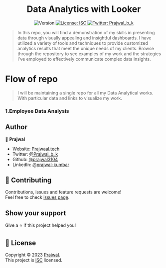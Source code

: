 <h1 align="center">Data Analytics with Looker</h1>
<p style="text-align:center;">
  <img alt="Version" src="https://img.shields.io/badge/version-0.0.1-blue.svg?cacheSeconds=2592000" />
  <a href="LICENCE" target="_blank">
    <img alt="License: ISC" src="https://img.shields.io/badge/License-ISC-yellow.svg" />
  </a>
  <a href="https://twitter.com/Prajwal_b_k" target="_blank">
    <img alt="Twitter: Prajwal_b_k" src="https://img.shields.io/twitter/follow/Prajwal_b_k.svg?style=social" />
  </a>
</p>


> In this repo, you will find a demonstration of my skills in presenting data through visually appealing and insightful dashboards. I have utilized a variety of tools and techniques to provide customized analytics results that meet the unique needs of my clients. Browse through the repository to see examples of my work and the strategies I've employed to effectively communicate complex data insights.

# Flow of repo 

> I will be maintaining a single repo for all my Data Analytical works. With particular data and links to visualize my work.

### 1.Employee Data Analysis 

## Author

👤 **Prajwal**

* Website: [Prajwaal.tech](http://prajwaal.tech)
* Twitter: [@Prajwal_b_k](https://twitter.com/Prajwal_b_k)
* Github: [@prajwal3104](https://github.com/prajwal3104)
* LinkedIn: [@prajwal-kumbar](https://www.linkedin.com/in/prajwal-kumbar)

## 🤝 Contributing

Contributions, issues and feature requests are welcome!<br />Feel free to check [issues page](https://github.com/prajwal3104/Data-sources-Analyze-data-and-Visualize/issues). 

## Show your support

Give a ⭐️ if this project helped you!

## 📝 License

Copyright © 2023 [Prajwal](https://github.com/prajwal3104).<br />
This project is [ISC](LICENCE) licensed.
